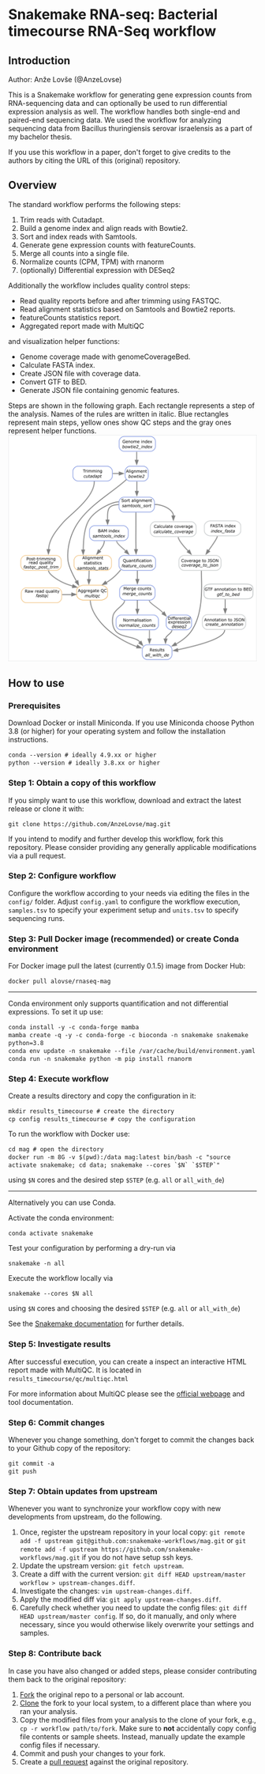 # Snakemake RNA-seq: Bacterial timecourse RNA-Seq workflow
## Introduction
Author: Anže Lovše (@AnzeLovse)


This is a Snakemake workflow for generating gene expression counts from RNA-sequencing data and can optionally be used to run differential expression analysis as well. The workflow handles both single-end and paired-end sequencing data. We used the workflow for analyzing sequencing data from Bacillus thuringiensis serovar israelensis as a part of my bachelor thesis.

If you use this workflow in a paper, don't forget to give credits to the authors by citing the URL of this (original) repository.

## Overview
The standard workflow performs the following steps:
1. Trim reads with Cutadapt.
2. Build a genome index and align reads with Bowtie2.
3. Sort and index reads with Samtools.
4. Generate gene expression counts with featureCounts.
5. Merge all counts into a single file.
6. Normalize counts (CPM, TPM) with rnanorm
7. (optionally) Differential expression with DESeq2

Additionally the workflow includes quality control steps:
- Read quality reports before and after trimming using FASTQC.
- Read alignment statistics based on Samtools and Bowtie2 reports.
- featureCounts statistics report.
- Aggregated report made with MultiQC

and visualization helper functions:
- Genome coverage made with genomeCoverageBed.
- Calculate FASTA index.
- Create JSON file with coverage data.
- Convert GTF to BED.
- Generate JSON file containing genomic features.

Steps are shown in the following graph. Each rectangle represents a step of the analysis. Names of the rules are written in italic. Blue rectangles represent main steps, yellow ones show QC steps and the gray ones represent helper functions.
![steps](workflow.png)

## How to use

### Prerequisites
Download Docker or install Miniconda. If you use Miniconda choose Python 3.8 (or higher) for your operating system and follow the installation instructions.

    conda --version # ideally 4.9.xx or higher
    python --version # ideally 3.8.xx or higher

### Step 1: Obtain a copy of this workflow

If you simply want to use this workflow, download and extract the latest release or clone it with:


    git clone https://github.com/AnzeLovse/mag.git


If you intend to modify and further develop this workflow, fork this repository. Please consider providing any generally applicable modifications via a pull request.

### Step 2: Configure workflow

Configure the workflow according to your needs via editing the files in the `config/` folder. Adjust `config.yaml` to configure the workflow execution, `samples.tsv` to specify your experiment setup and `units.tsv` to specify sequencing runs.

### Step 3: Pull Docker image (recommended) or create Conda environment

For Docker image pull the latest (currently 0.1.5) image from Docker Hub:

    docker pull alovse/rnaseq-mag
---
Conda environment only supports quantification and not differential expressions.
To set it up use:

    conda install -y -c conda-forge mamba
    mamba create -q -y -c conda-forge -c bioconda -n snakemake snakemake python=3.8
    conda env update -n snakemake --file /var/cache/build/environment.yaml
    conda run -n snakemake python -m pip install rnanorm

### Step 4: Execute workflow

Create a results directory and copy the configuration in it:

    mkdir results_timecourse # create the directory
    cp config results_timecourse # copy the configuration

To run the workflow with Docker use:

    cd mag # open the directory
    docker run -m 8G -v $(pwd):/data mag:latest bin/bash -c "source activate snakemake; cd data; snakemake --cores `$N` `$STEP`"

using `$N` cores and the desired step `$STEP` (e.g. `all` or `all_with_de`)

---
Alternatively you can use Conda.

Activate the conda environment:

    conda activate snakemake

Test your configuration by performing a dry-run via

    snakemake -n all

Execute the workflow locally via

    snakemake --cores $N all

using `$N` cores and choosing the desired `$STEP` (e.g. `all` or `all_with_de`)

See the [Snakemake documentation](https://snakemake.readthedocs.io/en/stable/executable.html) for further details.

### Step 5: Investigate results

After successful execution, you can create a inspect an interactive HTML report made with MultiQC. It is located in `results_timecourse/qc/multiqc.html`

For more information about MultiQC please see the [official webpage](https://multiqc.info/) and tool documentation.

### Step 6: Commit changes

Whenever you change something, don't forget to commit the changes back to your Github copy of the repository:

    git commit -a
    git push

### Step 7: Obtain updates from upstream

Whenever you want to synchronize your workflow copy with new developments from upstream, do the following.

1. Once, register the upstream repository in your local copy: `git remote add -f upstream git@github.com:snakemake-workflows/mag.git` or `git remote add -f upstream https://github.com/snakemake-workflows/mag.git` if you do not have setup ssh keys.
2. Update the upstream version: `git fetch upstream`.
3. Create a diff with the current version: `git diff HEAD upstream/master workflow > upstream-changes.diff`.
4. Investigate the changes: `vim upstream-changes.diff`.
5. Apply the modified diff via: `git apply upstream-changes.diff`.
6. Carefully check whether you need to update the config files: `git diff HEAD upstream/master config`. If so, do it manually, and only where necessary, since you would otherwise likely overwrite your settings and samples.

### Step 8: Contribute back

In case you have also changed or added steps, please consider contributing them back to the original repository:

1. [Fork](https://help.github.com/en/articles/fork-a-repo) the original repo to a personal or lab account.
2. [Clone](https://help.github.com/en/articles/cloning-a-repository) the fork to your local system, to a different place than where you ran your analysis.
3. Copy the modified files from your analysis to the clone of your fork, e.g., `cp -r workflow path/to/fork`. Make sure to **not** accidentally copy config file contents or sample sheets. Instead, manually update the example config files if necessary.
4. Commit and push your changes to your fork.
5. Create a [pull request](https://help.github.com/en/articles/creating-a-pull-request) against the original repository.
